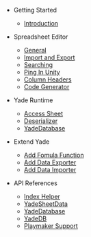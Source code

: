 - Getting Started
    - [Introduction](Introduction.md)

- Spreadsheet Editor
    - [General](SpreadsheetEditor.md#general)
    - [Import and Export](SpreadsheetEditor.md#import-and-export)
    - [Searching](SpreadsheetEditor.md#search-sheet)
    - [Ping In Unity](SpreadsheetEditor.md#ping-in-unity)
    - [Column Headers](SpreadsheetEditor.md#column-headers)
    - [Code Generator](SpreadsheetEditor.md#code-generator)

- Yade Runtime
    - [Access Sheet](Runtime.md#access-sheet)
    - [Deserializer](Runtime.md#deserializer)
    - [YadeDatabase](Runtime.md#yadedatabase)

- Extend Yade
    - [Add Fomula Function](Extendable.md#add-fomula-function)
    - [Add Data Exporter](Extendable.md#add-a-data-exporter)
    - [Add Data Importer](Extendable.md#add-a-data-importer)

- API References
    - [Index Helper](API.md#indexhelper)
    - [YadeSheetData](API.md#yadesheetdata)
    - [YadeDatabase](API.md#yadedatabase)
    - [YadeDB](API.md#yadedb)
    - [Playmaker Support](API.md#playmaker-support)